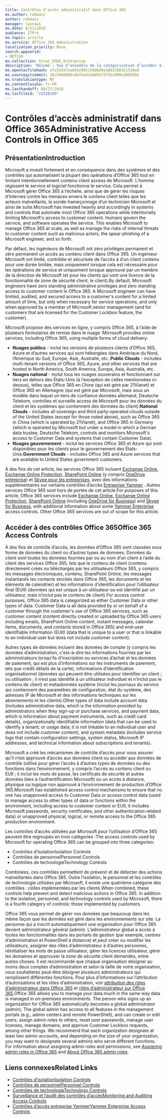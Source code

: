 ```yaml
---
title: Contrôles d’accès administratif dans Office 365
ms.author: robmazz
author: robmazz
manager: laurawi
ms.date: 8/21/2018
audience: ITPro
ms.topic: article
ms.service: Office 365 Administration
localization_priority: None
search.appverid:
- MET150
ms.collection: Strat_O365_Enterprise
description: 'Résumé : Vue d’ensemble de la catégorisation d’accéder à des contrôles d’administration et les données d’Office 365.'
ms.openlocfilehash: afa15d37aa8542985c59dbd9e3d82368421530e8
ms.sourcegitcommit: 36c5466056cdef6ad2a8d9372f2bc009a30892bb
ms.translationtype: MT
ms.contentlocale: fr-FR
ms.lasthandoff: 08/27/2018
ms.locfileid: "22528109"
---
```

# <a name="administrative-access-controls-in-office-365"></a><span data-ttu-id="f5018-103">Contrôles d’accès administratif dans Office 365</span><span class="sxs-lookup"><span data-stu-id="f5018-103">Administrative Access Controls in Office 365</span></span> 

## <a name="introduction"></a><span data-ttu-id="f5018-104">Présentation</span><span class="sxs-lookup"><span data-stu-id="f5018-104">Introduction</span></span>
<span data-ttu-id="f5018-p101">Microsoft a investi fortement et en conséquence dans des systèmes et des contrôles qui automatisent la plupart des opérations d’Office 365 tout en limitant intentionnellement contenu client access de Microsoft. L’homme régissent le service et logiciel fonctionne le service. Cela permet à Microsoft gérer Office 365 à l’échelle, ainsi que de gérer les risques d’internes contre les menaces envers le contenu client telles que les acteurs malveillants, la sonde-hameçonnage d’un technicien Microsoft et ainsi de suite.</span><span class="sxs-lookup"><span data-stu-id="f5018-p101">Microsoft has invested heavily and accordingly in systems and controls that automate most Office 365 operations while intentionally limiting Microsoft's access to customer content. Humans govern the service, and software operates the service. This enables Microsoft to manage Office 365 at scale, as well as manage the risks of internal threats to customer content such as malicious actors, the spear-phishing of a Microsoft engineer, and so forth.</span></span>

<span data-ttu-id="f5018-p102">Par défaut, les ingénieurs de Microsoft ont zéro privilèges permanent et zéro permanent un accès au contenu client dans Office 365. Un ingénieur Microsoft ont limité, contrôlée et sécurisée de l’accès à d’un client contenu pour une durée limitée, mais uniquement lorsque cela est nécessaire pour les opérations de service et uniquement lorsque approuvé par un membre de la direction de Microsoft (et pour les clients qui sont une licence de la fonctionnalité de zone de sécurité client, le client).</span><span class="sxs-lookup"><span data-stu-id="f5018-p102">By default, Microsoft engineers have zero standing administrative privileges and zero standing access to customer content in Office 365. A Microsoft engineer can have limited, audited, and secured access to a customer's content for a limited amount of time, but only when necessary for service operations, and only when approved by a member of Microsoft senior management (and for customers that are licensed for the Customer Lockbox feature, the customer).</span></span>

<span data-ttu-id="f5018-110">Microsoft propose des services en ligne, y compris Office 365, à l’aide de plusieurs formulaires de remise dans le nuage :</span><span class="sxs-lookup"><span data-stu-id="f5018-110">Microsoft provides online services, including Office 365, using multiple forms of cloud delivery:</span></span>

- <span data-ttu-id="f5018-111">**Nuages publics** - inclut les versions de plusieurs clients d’Office 365, Azure et d’autres services qui sont hébergées dans Amérique du Nord, l’Amérique du Sud, Europe, Asie, Australie, etc..</span><span class="sxs-lookup"><span data-stu-id="f5018-111">**Public Clouds** - includes multi-tenant versions of Office 365, Azure, and other services that are hosted in North America, South America, Europe, Asia, Australia, etc.</span></span>
- <span data-ttu-id="f5018-112">**Nuages national** - inclut tous les nuages souverains et fonctionnant sur tiers en dehors des États-Unis (à l’exception de celles mentionnées ci-dessus), telles que Office 365 en Chine (qui est géré par 21Vianet) et Office 365 en Allemagne (qui est géré par Microsoft, mais sous un modèle dans lequel un tiers de confiance données allemand, Deutsche Telekom, contrôles et surveille access de Microsoft pour les données du client et les systèmes qui contiennent des données du client).</span><span class="sxs-lookup"><span data-stu-id="f5018-112">**National Clouds** - includes all sovereign and third party-operated clouds outside of the United States (except for those noted above), such as Office 365 in China (which is operated by 21Vianet), and Office 365 in Germany (which is operated by Microsoft but under a model in which a German data trustee, Deutsche Telekom, controls and monitors Microsoft's access to Customer Data and systems that contain Customer Data).</span></span>
- <span data-ttu-id="f5018-113">**Nuages gouvernement** - inclut les services Office 365 et Azure qui sont disponibles pour les clients pour le gouvernement des États-Unis.</span><span class="sxs-lookup"><span data-stu-id="f5018-113">**Government Clouds** - includes Office 365 and Azure services that are available to United States government customers.</span></span>

<span data-ttu-id="f5018-p103">À des fins de cet article, les services Office 365 incluent [Exchange Online](https://docs.microsoft.com/Exchange/exchange-online), [Exchange Online Protection](https://docs.microsoft.com/Office365/SecurityCompliance/eop/exchange-online-protection-overview), [SharePoint Online](https://docs.microsoft.com/sharepoint/sharepoint-online) (y compris [OneDrive entreprise](https://docs.microsoft.com/OneDrive/onedrive)) et [Skype pour les entreprises](https://docs.microsoft.com/SkypeForBusiness/skype-for-business-online), avec des informations supplémentaires sur certains contrôles d’accès [Entreprise Yammer](https://support.office.com/article/yammer-–-admin-help-e1464355-1f97-49ac-b2aa-dd320b179dbe?ui=en-US&rs=en-US&ad=US) . Autres services Office 365 sont hors de portée de cet article.</span><span class="sxs-lookup"><span data-stu-id="f5018-p103">For purposes of this article, Office 365 services include [Exchange Online](https://docs.microsoft.com/Exchange/exchange-online), [Exchange Online Protection](https://docs.microsoft.com/Office365/SecurityCompliance/eop/exchange-online-protection-overview), [SharePoint Online](https://docs.microsoft.com/sharepoint/sharepoint-online) (including [OneDrive for Business](https://docs.microsoft.com/OneDrive/onedrive)) and [Skype for Business](https://docs.microsoft.com/SkypeForBusiness/skype-for-business-online), with additional information about some [Yammer Enterprise](https://support.office.com/article/yammer-–-admin-help-e1464355-1f97-49ac-b2aa-dd320b179dbe?ui=en-US&rs=en-US&ad=US) access controls. Other Office 365 services are out of scope for this article.</span></span>

## <a name="office-365-access-controls"></a><span data-ttu-id="f5018-116">Accéder à des contrôles Office 365</span><span class="sxs-lookup"><span data-stu-id="f5018-116">Office 365 Access Controls</span></span>
<span data-ttu-id="f5018-p104">À des fins de contrôle d’accès, les données d’Office 365 sont classées sous forme de données du client ou d’autres types de données. Données du client sont toutes les données fournies par ou au nom d’un client à l’aide du client des services Office 365, tels que le contenu de client (contenu directement créés ou téléchargés par les utilisateurs Office 365, y compris les messages électroniques, contenu, SharePoint Online, les messages instantanés les contacts stockés dans Office 365, les documents et les éléments de calendrier) et les informations d’identification pour l’utilisateur final (EUII) (données qui est unique à un utilisateur ou est identifié par un utilisateur, mais n’inclut pas le contenu de client).</span><span class="sxs-lookup"><span data-stu-id="f5018-p104">For access control purposes, Office 365 data is categorized as either Customer Data or other types of data. Customer Data is all data provided by or on behalf of a customer through the customer's use of Office 365 services, such as customer content (content directly created or uploaded by Office 365 users including emails, SharePoint Online content, instant messages, calendar items, documents, and contacts stored in Office 365) and end-user identifiable information (EUII) (data that is unique to a user or that is linkable to an individual user but does not include customer content).</span></span> 

<span data-ttu-id="f5018-119">Autres types de données incluent des données de compte (y compris les données d’administration, c'est-à-dire les informations fournies par les administrateurs lorsqu’ils d’inscription ou services d’achat et les données de paiement, qui est plus d’informations sur les instruments de paiement, tels que crédit détails de la carte), informations d’identification organisationnel (données qui peuvent être utilisées pour identifier un client ; ou utilisation ; il n’est pas identifié à un utilisateur individuel et n’inclut pas le contenu de client) et métadonnées système (inclut les journaux du service qui contiennent des paramètres de configuration, état du système, des adresses IP de Microsoft et des informations techniques sur les abonnements et les clients).</span><span class="sxs-lookup"><span data-stu-id="f5018-119">Other types of data include account data (includes administrative data, which is the information provided by administrators when they sign-up or purchase services, and payment data, which is information about payment instruments, such as credit card details), organizationally identifiable information (data that can be used to identify a tenant; or usage data; it is not linkable to an individual user and does not include customer content), and system metadata (includes service logs that contain configuration settings, system status, Microsoft IP addresses, and technical information about subscriptions and tenants).</span></span>

<span data-ttu-id="f5018-120">Microsoft a créé les mécanismes de contrôle d’accès pour vous assurer qu’il n’est approuvé d’accès aux données client ou accéder aux données de contrôle (utilisé pour gérer l’accès à d’autres types de données ou des fonctions dans l’environnement, y compris l’accès au contenu client ou EUII ; il inclut les mots de passe, les certificats de sécurité et autres données liées à l’authentification Microsoft) ou un accès à distance, physique ou logique non approuvé à l’environnement de production d’Office 365.</span><span class="sxs-lookup"><span data-stu-id="f5018-120">Microsoft has established access control mechanisms to ensure that no one has unapproved access to Customer Data or access control data (used to manage access to other types of data or functions within the environment, including access to customer content or EUII; it includes Microsoft passwords, security certificates, and other authentication-related data) or unapproved physical, logical, or remote access to the Office 365 production environment.</span></span>

<span data-ttu-id="f5018-121">Les contrôles d’accès utilisées par Microsoft pour l’utilisation d’Office 365 peuvent être regroupés en trois catégories :</span><span class="sxs-lookup"><span data-stu-id="f5018-121">The access controls used by Microsoft for operating Office 365 can be grouped into three categories:</span></span>
- <span data-ttu-id="f5018-122">Contrôles d’isolation</span><span class="sxs-lookup"><span data-stu-id="f5018-122">Isolation Controls</span></span>
- <span data-ttu-id="f5018-123">Contrôles de personnel</span><span class="sxs-lookup"><span data-stu-id="f5018-123">Personnel Controls</span></span>
- <span data-ttu-id="f5018-124">Contrôles de technologie</span><span class="sxs-lookup"><span data-stu-id="f5018-124">Technology Controls</span></span>

<span data-ttu-id="f5018-p105">Combinées, ces contrôles permettent de prévenir et de détecter des actions malveillantes dans Office 365. Outre l’isolation, le personnel et les contrôles de technologie utilisées par Microsoft, il existe une quatrième catégorie des contrôles : celles implémentées par les clients.</span><span class="sxs-lookup"><span data-stu-id="f5018-p105">When combined, these controls help prevent and detect malicious actions in Office 365. In addition to the isolation, personnel, and technology controls used by Microsoft, there is a fourth category of controls: those implemented by customers.</span></span>

<span data-ttu-id="f5018-p106">Office 365 vous permet de gérer vos données que beaucoup dans les même façon que les données est géré dans les environnements sur site. La personne qui a inscrit automatiquement une organisation pour Office 365 devient administrateur général (admin). L’administrateur global a accès à toutes les fonctionnalités dans les portails de gestion (par exemple, centres d’administration et PowerShell à distance) et peut créer ou modifier les utilisateurs, assigner des rôles d’administrateur à d’autres personnes, réinitialiser les mots de passe utilisateur, gérer les licences utilisateur, gérer les domaines et approuver la zone de sécurité client demandes, entre autres choses. Il est recommandé que chaque organisation désigner au moins deux comptes d’administration et selon la taille de votre organisation, vous souhaiterez peut-être désigner plusieurs administrateurs qui remplissent différentes fonctions. Pour plus d’informations sur l’attribution d’autorisations et les rôles d’administration, voir [attribution des rôles d’administrateur dans Office 365](https://support.office.com/article/Assigning-admin-roles-in-Office-365-eac4d046-1afd-4f1a-85fc-8219c79e1504) et [rôles d’administrateur sur Office 365](https://support.office.com/article/Permissions-in-Office-365-DA585EEA-F576-4F55-A1E0-87090B6AAA9D).</span><span class="sxs-lookup"><span data-stu-id="f5018-p106">Office 365 allows you to manage your data much in the same way data is managed in on-premises environments. The person who signs up an organization for Office 365 automatically becomes a global administrator (admin). The global admin has access to all features in the management portals (e.g., admin centers and remote PowerShell), and can create or edit users, assign admin roles to others, reset user passwords, manage user licenses, manage domains, and approve Customer Lockbox requests, among other things. We recommend that each organization designate at least two admin accounts, and depending on the size of your organization, you may want to designate several admins who serve different functions. For information about assigning admin roles and permissions, see [Assigning admin roles in Office 365](https://support.office.com/article/Assigning-admin-roles-in-Office-365-eac4d046-1afd-4f1a-85fc-8219c79e1504) and [About Office 365 admin roles](https://support.office.com/article/Permissions-in-Office-365-DA585EEA-F576-4F55-A1E0-87090B6AAA9D).</span></span>


## <a name="related-links"></a><span data-ttu-id="f5018-132">Liens connexes</span><span class="sxs-lookup"><span data-stu-id="f5018-132">Related Links</span></span>

- [<span data-ttu-id="f5018-133">Contrôles d’isolation</span><span class="sxs-lookup"><span data-stu-id="f5018-133">Isolation Controls</span></span>](office-365-isolation-controls.md)
- [<span data-ttu-id="f5018-134">Contrôles de personnel</span><span class="sxs-lookup"><span data-stu-id="f5018-134">Personnel Controls</span></span>](office-365-personnel-controls.md)
- [<span data-ttu-id="f5018-135">Contrôles de technologie</span><span class="sxs-lookup"><span data-stu-id="f5018-135">Technology Controls</span></span>](office-365-technology-controls.md)
- [<span data-ttu-id="f5018-136">Surveillance et l’audit des contrôles d’accès</span><span class="sxs-lookup"><span data-stu-id="f5018-136">Monitoring and Auditing Access Controls</span></span>](office-365-monitoring-and-auditing-access-controls.md)
- [<span data-ttu-id="f5018-137">Contrôles d’accès entreprise Yammer</span><span class="sxs-lookup"><span data-stu-id="f5018-137">Yammer Enterprise Access Controls</span></span>](office-365-yammer-enterprise-access-controls.md)